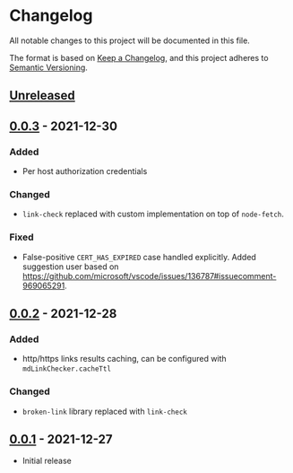 # Changelog

All notable changes to this project will be documented in this file.

The format is based on [Keep a Changelog](https://keepachangelog.com/en/1.0.0/),
and this project adheres to [Semantic Versioning](https://semver.org/spec/v2.0.0.html).

## [Unreleased]

## [0.0.3] - 2021-12-30

### Added

- Per host authorization credentials

### Changed

- `link-check` replaced with custom implementation on top of `node-fetch`.

### Fixed

- False-positive `CERT_HAS_EXPIRED` case handled explicitly.
  Added suggestion user based on <https://github.com/microsoft/vscode/issues/136787#issuecomment-969065291>.

## [0.0.2] - 2021-12-28

### Added

- http/https links results caching, can be configured with `mdLinkChecker.cacheTtl`

### Changed

- `broken-link` library replaced with `link-check`

## [0.0.1] - 2021-12-27

- Initial release

[Unreleased]: https://github.com/dlyz/md-link-checker/compare/v0.0.3...HEAD
[0.0.3]: https://github.com/dlyz/md-link-checker/compare/v0.0.2...v0.0.3
[0.0.2]: https://github.com/dlyz/md-link-checker/compare/v0.0.1...v0.0.2
[0.0.1]: https://github.com/dlyz/md-link-checker/releases/tag/v0.0.1
